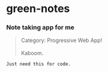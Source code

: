 # green-notes
### Note taking app for me

> Category: Progressive Web App! <br />  
> Kaboom.

    Just need this for code.